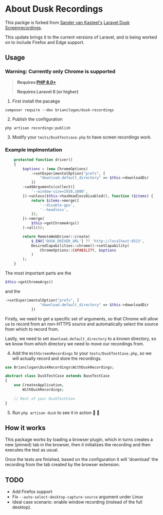 # About Dusk Recordings

This packge is forked from [Sander van Kasteel's](https://github.com/sandervankasteel/) [Laravel Dusk Screenrecordings](https://github.com/sandervankasteel/laravel-dusk-screenrecordings).

This update brings it to the current versions of Laravel, and is being worked on to include Firefox and Edge support.

## Usage
### Warning: Currently only Chrome is supported 

> **Requires [PHP 8.0+](https://php.net/releases/)**
> 
> **Requires Laravel 8 (or higher)**

1. First install the pacakge
```
composer require --dev brianclogan/dusk-recordings
```

2. Publish the configuration

```
php artisan recordings:publish
```

3. Modify your `tests/DuskTestcase.php` to have screen recordings work.

### Example implmentation
```php
    protected function driver()
    {
        $options = (new ChromeOptions)
            ->setExperimentalOption("prefs", [
                "download.default_directory" => $this->downloadDir
            ])
        ->addArguments(collect([
            '--window-size=1920,1080',
        ])->unless($this->hasHeadlessDisabled(), function ($items) {
            return $items->merge([
                '--disable-gpu',
                '--headless',
            ]);
        })->merge(
            $this->getChromeArgs()
        )->all());

        return RemoteWebDriver::create(
            $_ENV['DUSK_DRIVER_URL'] ?? 'http://localhost:9515',
            DesiredCapabilities::chrome()->setCapability(
                ChromeOptions::CAPABILITY, $options
            )
        );
    }
```

The most important parts are the 
```php
$this->getChromeArgs()
``` 

and the

```php
->setExperimentalOption("prefs", [
                "download.default_directory" => $this->downloadDir
            ])
```
Firstly, we need to get a specific set of arguments, so that Chrome will allow us to record from an non-HTTPS source and
automatically select the source from which to record from. 

Lastly, we need to set `download.default_directory` to a known directory, so we know from which directory we need to move our
recordings from.

4. Add the `WithScreenRecordings` to your `tests/DuskTestCase.php`, so we will actually record and store the recordings. 

```php
use Brianclogan\DuskRecordings\WithDuskRecordings;

abstract class DuskTestCase extends BaseTestCase
{
    use CreatesApplication,
        WithDuskRecordings;
        
    // Rest of your DuskTestCase
}
```

5. Run `php artisan dusk` to see it in action 🥳 🚀

## How it works

This package works by loading a browser plugin, which in turns creates a new (pinned) tab in the browser, 
then it initializes the recording and then executes the test as usual. 

Once the tests are finished, based on the configuration it will 'download' the recording from the tab created by 
the browser extension.  

## TODO
  - Add Firefox support
  - Fix `--auto-select-desktop-capture-source` argument under Linux
  - Ideal case scenario: enable window recording (instead of the full desktop).
